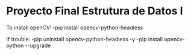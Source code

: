 # Proyecto Final Estrutura de Datos I

To install openCV:
    -pip install opencv-python-headless

If trouble:
    -pip uninstall opencv-python-headless -y
    -pip install opencv-python --upgrade
